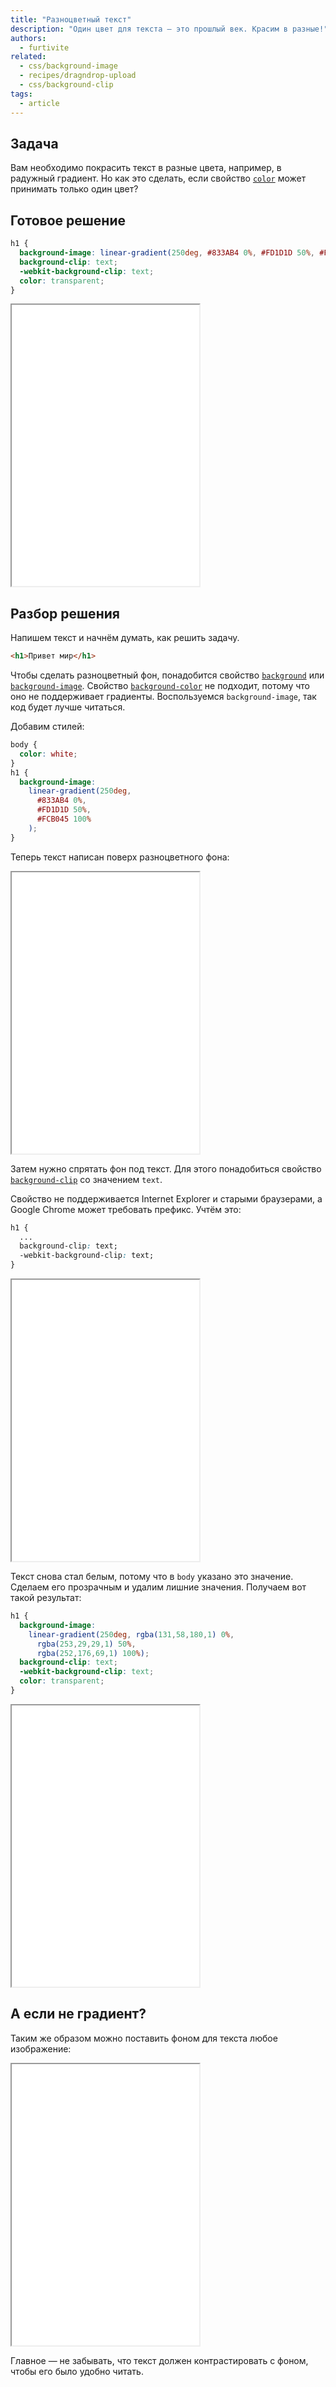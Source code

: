 ```yaml
---
title: "Разноцветный текст"
description: "Один цвет для текста — это прошлый век. Красим в разные!"
authors:
  - furtivite
related:
  - css/background-image
  - recipes/dragndrop-upload
  - css/background-clip
tags:
  - article
---
```


## Задача

Вам необходимо покрасить текст в разные цвета, например, в радужный градиент. Но как это сделать, если свойство [`color`](/css/color/) может принимать только один цвет?

## Готовое решение

```css
h1 {
  background-image: linear-gradient(250deg, #833AB4 0%, #FD1D1D 50%, #FCB045 100%);
  background-clip: text;
  -webkit-background-clip: text;
  color: transparent;
}
```

<iframe title="Радужный текст" src="demos/rainbow/" height="450"></iframe>

## Разбор решения

Напишем текст и начнём думать, как решить задачу.

```html
<h1>Привет мир</h1>
```

Чтобы сделать разноцветный фон, понадобится свойство [`background`](/css/background/) или [`background-image`](/css/background-image/). Свойство [`background-color`](/css/background-color/) не подходит, потому что оно не поддерживает градиенты. Воспользуемся `background-image`, так код будет лучше читаться.

Добавим стилей:

```css
body {
  color: white;
}
h1 {
  background-image:
    linear-gradient(250deg,
      #833AB4 0%,
      #FD1D1D 50%,
      #FCB045 100%
    );
}
```

Теперь текст написан поверх разноцветного фона:

<iframe title="Белый текст на градиентном фоне" src="demos/step-1/" height="450"></iframe>

Затем нужно спрятать фон под текст. Для этого понадобиться свойство [`background-clip`](/css/background-clip/) со значением `text`.

Свойство не поддерживается Internet Explorer и старыми браузерами, а Google Chrome может требовать префикс. Учтём это:

```css
h1 {
  ...
  background-clip: text;
  -webkit-background-clip: text;
}
```

<iframe title="Белый текст на черном фоне" src="demos/step-2/" height="450"></iframe>

Текст снова стал белым, потому что в `body` указано это значение. Сделаем его прозрачным и удалим лишние значения. Получаем вот такой результат:

```css
h1 {
  background-image:
    linear-gradient(250deg, rgba(131,58,180,1) 0%,
      rgba(253,29,29,1) 50%,
      rgba(252,176,69,1) 100%);
  background-clip: text;
  -webkit-background-clip: text;
  color: transparent;
}
```

<iframe title="Радужный текст" src="demos/rainbow/" height="450"></iframe>

## А если не градиент?

Таким же образом можно поставить фоном для текста любое изображение:

<iframe title="Текст с фоном-картинкой" src="demos/sunshine/" height="450"></iframe>

Главное — не забывать, что текст должен контрастировать с фоном, чтобы его было удобно читать.
